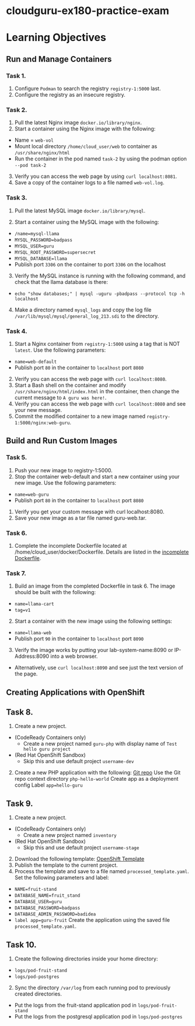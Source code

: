 # cloudguru-ex180-practice-exam

# Learning Objectives

## Run and Manage Containers

### Task 1.
1. Configure `Podman` to search the registry `registry-1:5000` last.
2. Configure the registry as an insecure registry.
### Task 2.
1. Pull the latest Nginx image `docker.io/library/nginx`.
2. Start a container using the Nginx image with the following:
- Name = `web-vol`
- Mount local directory `/home/cloud_user/web` to container as `/usr/share/nginx/html`
- Run the container in the pod named `task-2` by using the podman option `--pod task-2`
3. Verify you can access the web page by using `curl localhost:8081`.
4. Save a copy of the container logs to a file named `web-vol.log`.
### Task 3.
1. Pull the latest MySQL image `docker.io/library/mysql`.

2. Start a container using the MySQL image with the following:
 - `/name=mysql-llama`
 - `MYSQL_PASSWORD=badpass`
 - `MYSQL_USER=guru`
 - `MYSQL_ROOT_PASSWORD=supersecret`
 - `MYSQL_DATABASE=llama`
 - Publish port `3306` on the container to port `3306` on the localhost

3. Verify the MySQL instance is running with the following command, and check that the llama database is there:

- `echo "show databases;" | mysql -uguru -pbadpass --protocol tcp -h localhost`
4. Make a directory named `mysql_logs` and copy the log file `/var/lib/mysql/mysql/general_log_213.sdi` to the directory.

### Task 4.
1. Start a Nginx container from `registry-1:5000` using a tag that is NOT `latest`. Use the following parameters:
- `name=web-default`
- Publish port `80` in the container to `localhost` port `8080`
2. Verify you can access the web page with `curl localhost:8080`.
3. Start a Bash shell on the container and modify `/usr/share/nginx/html/index.html` in the container, then change the current message to `A guru was here!`.
4. Verify you can access the web page with `curl localhost:8080` and see your new message.
5. Commit the modified container to a new image named `registry-1:5000/nginx:web-guru`.

## Build and Run Custom Images

### Task 5.
1. Push your new image to registry-1:5000.
2. Stop the container web-default and start a new container using your new image. Use the following parameters:
- `name=web-guru`
- Publish port `80` in the container to `localhost` port `8080`
1. Verify you get your custom message with curl localhost:8080.
2. Save your new image as a tar file named guru-web.tar.
### Task 6.
1. Complete the incomplete Dockerfile located at /home/cloud_user/docker/Dockerfile. Details are listed in the [incomplete Dockerfile](https://github.com/linuxacademy/Red-Hat-Certified-Specialist-in-Containers-and-Kubernetes/blob/main/Dockerfile_exam_lab).
### Task 7.
1. Build an image from the completed Dockerfile in task 6. The image should be built with the following:
- `name=llama-cart`
- `tag=v1`
2. Start a container with the new image using the following settings:
- `name=llama-web`
- Publish port `90` in the container to `localhost` port `8090`
3. Verify the image works by putting your lab-system-name:8090 or IP-Address:8090 into a web browser.
- Alternatively, use `curl localhost:8090` and see just the text version of the page.

## Creating Applications with OpenShift

## Task 8.
1. Create a new project.
- (CodeReady Containers only)
    - Create a new project named `guru-php` with display name of `Test hello guru project`
- (Red Hat OpenShift Sandbox)
    - Skip this and use default project `username-dev`
2. Create a new PHP application with the following:
[Git repo](https://github.com/linuxacademy/Red-Hat-Certified-Specialist-in-Containers-and-Kubernetes)
Use the Git repo context directory `php-hello-world`
Create app as a deployment config
Label `app=hello-guru`

## Task 9.
1. Create a new project.
 - (CodeReady Containers only)
    - Create a new project named `inventory`
 - (Red Hat OpenShift Sandbox)
    - Skip this and use default project `username-stage`
2. Download the following template:
[OpenShift Template](https://raw.githubusercontent.com/linuxacademy/Red-Hat-Certified-Specialist-in-Containers-and-Kubernetes/main/multi-container/multi_test.yaml)
3. Publish the template to the current project.
4. Process the template and save to a file named `processed_template.yaml`. Set the following parameters and label:
 - `NAME=fruit-stand`
 - `DATABASE_NAME=fruit_stand`
 - `DATABASE_USER=guru`
 - `DATABASE_PASSWORD=badpass`
 - `DATABASE_ADMIN_PASSWORD=badidea`
 - `label app=guru-fruit`
Create the application using the saved file `processed_template.yaml`.

## Task 10.
1. Create the following directories inside your home directory:
- `logs/pod-fruit-stand`
- `logs/pod-postgres`
2. Sync the directory `/var/log` from each running pod to previously created directories.
- Put the logs from the fruit-stand application pod in `logs/pod-fruit-stand`
- Put the logs from the postgresql application pod in `logs/pod-postgres`
